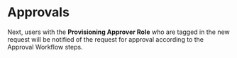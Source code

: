 ﻿[title]: # (Approvals)
[tags]: # (,)
[priority]: # (2100)
# Approvals

Next, users with the **Provisioning Approver Role** who are tagged in the new request will be notified of the request for approval according to the Approval Workflow steps.